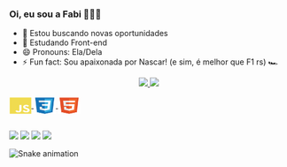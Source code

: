 ### Oi, eu sou a Fabi 🦸🏻‍♀️

- 🔭 Estou buscando novas oportunidades
- 🌱 Estudando Front-end
- 😄 Pronouns: Ela/Dela
- ⚡ Fun fact: Sou apaixonada por Nascar! (e sim, é melhor que F1 rs) 🏎

<div align="center">
  <a href="https://github.com/faabisn">
  <img height="150em" src="https://github-readme-stats.vercel.app/api?username=faabisn&show_icons=true&theme=panda&include_all_commits=true&count_private=true"/>
  <img height="150em" src="https://github-readme-stats.vercel.app/api/top-langs/?username=faabisn&layout=compact&langs_count=7&theme=panda"/>
</div>
  
<div style="display: inline_block"><br>
  <img align="center" alt="Fabi-Js" height="30" width="40" src="https://raw.githubusercontent.com/devicons/devicon/master/icons/javascript/javascript-plain.svg">
  <img align="center" alt="Fabi-CSS" height="30" width="40" src="https://raw.githubusercontent.com/devicons/devicon/master/icons/css3/css3-original.svg">
  <img align="center" alt="Fabi-HTML" height="30" width="40" src="https://raw.githubusercontent.com/devicons/devicon/master/icons/html5/html5-original.svg">
</div>
  
  ##
  
<div>  
  <a href="https://www.linkedin.com/in/fabianasn" target="_blank"><img src="https://img.shields.io/badge/-LinkedIn-%230077B5?style=for-the-badge&logo=linkedin&logoColor=white" target="_blank"></a> 
  <a href = "mailto:faabisn@hotmail.com"><img src="https://img.shields.io/badge/Microsoft_Outlook-0078D4?style=for-the-badge&logo=microsoft-outlook&logoColor=white" target="_blank"></a>
  <a href="https://instagram.com/oieusoufabi" target="_blank"><img src="https://img.shields.io/badge/-Instagram-%23E4405F?style=for-the-badge&logo=instagram&logoColor=white" target="_blank"></a>
  <a href = "https://open.spotify.com/user/22z6x53sto464rfln3laur4ai?si=7594901d27294d72"><img src="https://img.shields.io/badge/Spotify-1ED760?&style=for-the-badge&logo=spotify&logoColor=white" target="_blank"></a>
  
  ![Snake animation](https://github.com/faabisn/faabisn/blob/output/github-contribution-grid-snake.svg)
  
</div>  


  
  
